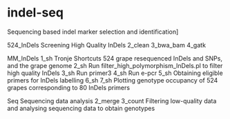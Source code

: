 # indel-seq
Sequencing based indel marker selection and identification]

524_InDels Screening High Quality InDels
2_clean
3_bwa_bam
4_gatk

MM_InDels
1_sh
Tronje Shortcuts 524 grape resequenced InDels and SNPs, and the grape genome
2_sh
Run filter_high_polymorphism_InDels.pl to filter high quality InDels
3_sh
Run primer3
4_sh
Run e-pcr
5_sh
Obtaining eligible primers for InDels labelling
6_sh 7_sh
Plotting genotype occupancy of 524 grapes corresponding to 80 InDels primers

Seq
Sequencing data analysis
2_merge 
3_count  Filtering low-quality data and analysing sequencing data to obtain genotypes
